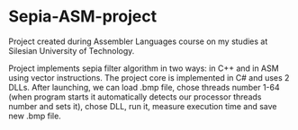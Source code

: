 # Sepia-ASM-project
Project created during Assembler Languages course on my studies at Silesian University of Technology.

Project implements sepia filter algorithm in two ways: in C++ and in ASM using vector instructions.
The project core is implemented in C# and uses 2 DLLs. After launching, we can load .bmp file, chose threads number 1-64
(when program starts it automatically detects our processor threads number and sets it), chose DLL, run it, measure execution time
and save new .bmp file.
